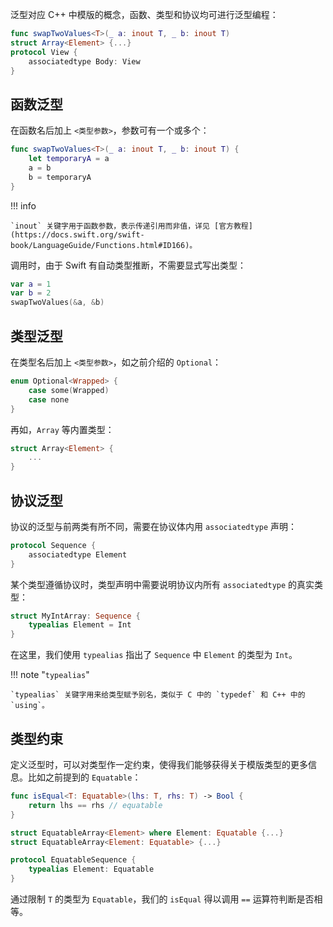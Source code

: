 泛型对应 C++ 中模版的概念，函数、类型和协议均可进行泛型编程：

```swift
func swapTwoValues<T>(_ a: inout T, _ b: inout T)
struct Array<Element> {...}
protocol View {
    associatedtype Body: View
}
```

## 函数泛型

在函数名后加上 `<类型参数>`，参数可有一个或多个：

```swift
func swapTwoValues<T>(_ a: inout T, _ b: inout T) {
    let temporaryA = a
    a = b
    b = temporaryA
}
```

!!! info

    `inout` 关键字用于函数参数，表示传递引用而非值，详见 [官方教程](https://docs.swift.org/swift-book/LanguageGuide/Functions.html#ID166)。

调用时，由于 Swift 有自动类型推断，不需要显式写出类型：

```swift
var a = 1
var b = 2
swapTwoValues(&a, &b)
```

## 类型泛型

在类型名后加上 `<类型参数>`，如之前介绍的 `Optional`：

```swift
enum Optional<Wrapped> {
    case some(Wrapped)
    case none
}
```

再如，`Array` 等内置类型：

```swift
struct Array<Element> {
    ...
}
```

## 协议泛型

协议的泛型与前两类有所不同，需要在协议体内用 `associatedtype` 声明：

```swift
protocol Sequence {
    associatedtype Element
}
```

某个类型遵循协议时，类型声明中需要说明协议内所有 `associatedtype` 的真实类型：

```swift
struct MyIntArray: Sequence {
    typealias Element = Int
}
```

在这里，我们使用 `typealias` 指出了 `Sequence` 中 `Element` 的类型为 `Int`。

!!! note "`typealias`"

    `typealias` 关键字用来给类型赋予别名，类似于 C 中的 `typedef` 和 C++ 中的 `using`。

## 类型约束

定义泛型时，可以对类型作一定约束，使得我们能够获得关于模版类型的更多信息。比如之前提到的 `Equatable`：

```swift
func isEqual<T: Equatable>(lhs: T, rhs: T) -> Bool {
    return lhs == rhs // equatable
}

struct EquatableArray<Element> where Element: Equatable {...}
struct EquatableArray<Element: Equatable> {...}

protocol EquatableSequence {
    typealias Element: Equatable
}
```

通过限制 `T` 的类型为 `Equatable`，我们的 `isEqual` 得以调用 `==` 运算符判断是否相等。
